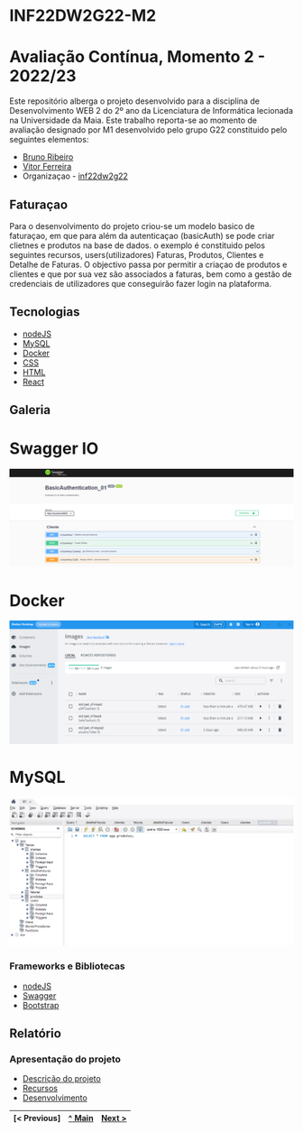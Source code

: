 # INF22DW2G22-M2

# Avaliação Contínua, Momento 2 - 2022/23

Este repositório alberga o projeto desenvolvido para a disciplina de Desenvolvimento WEB 2 do 2º ano da Licenciatura de Informática lecionada na Universidade da Maia.
Este trabalho reporta-se ao momento de avaliação designado por M1  desenvolvido pelo grupo G22 constituido pelo seguintes elementos:
* [Bruno Ribeiro](https://github.com/a040225)
* [Vitor Ferreira](https://github.com/vitorsrf)
* Organizaçao - [inf22dw2g22](https://github.com/A040225/INF22DW2G22-M2)

## Faturaçao
Para o desenvolvimento do projeto criou-se um modelo basico de faturaçao, em que para além da autenticaçao (basicAuth) se pode criar clietnes e  produtos na base de dados.  o exemplo é constituido pelos seguintes recursos, users(utilizadores) Faturas, Produtos, Clientes e Detalhe de Faturas.  O objectivo passa  por permitir a criaçao de produtos e  clientes e que por sua vez são associados a faturas, bem como a gestão de credenciais de utilizadores que conseguirão fazer login na plataforma. 

## Tecnologias
* [nodeJS](https://nodejs.org/en/)
* [MySQL](https://www.mysql.com/)
* [Docker](https://www.docker.com/)
* [CSS](https://www.w3schools.com/css//)
* [HTML](https://www.w3schools.com/html//)
* [React](https://www.react.dev//)

## Galeria
# Swagger IO
![swagger](/Documentos/Imagens/swagger.png "Swagger")

# Docker
![Docker](/Documentos/Imagens/docker_images.png "Docker")

# MySQL
![swagger](/Documentos/Imagens/mysql.png "MySqL")



### Frameworks e Bibliotecas
* [nodeJS](https://nodejs.org/en/)
* [Swagger](https://swagger.io/)
* [Bootstrap](https://getbootstrap.com//)

## Relatório

### Apresentação do projeto
* [Descrição do projeto](Documentos/Descricao_Projeto.md)
* [Recursos](Documentos/Recursos.md)
* [Desenvolvimento](Documentos/Desenvolvimento.md)

[< Previous] | [^ Main](../../../) | [Next >](Documentos/Recursos.md)
:--- | :---: | ---: 
